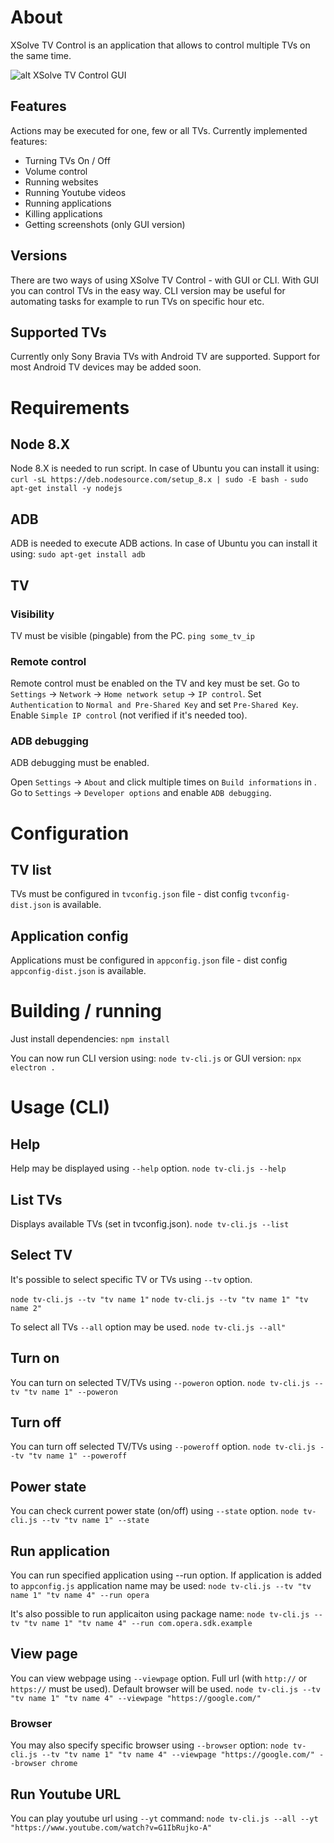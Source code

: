 # About
XSolve TV Control is an application that allows to control multiple TVs on the same time.

![alt XSolve TV Control GUI](https://raw.githubusercontent.com/xsolve-pl/xsolve-tv-control/master/gui-assets/images/gui-screen.jpg)

## Features
Actions may be executed for one, few or all TVs. Currently implemented features:

- Turning TVs On / Off
- Volume control
- Running websites
- Running Youtube videos
- Running applications
- Killing applications
- Getting screenshots (only GUI version)

## Versions
There are two ways of using XSolve TV Control - with GUI or CLI. With GUI you can control TVs in the easy way. CLI version may be useful for automating tasks for example to run TVs on specific hour etc.

## Supported TVs
Currently only Sony Bravia TVs with Android TV are supported. Support for most Android TV devices may be added soon.

# Requirements

## Node 8.X
Node 8.X is needed to run script. In case of Ubuntu you can install it using:
`curl -sL https://deb.nodesource.com/setup_8.x | sudo -E bash -`
`sudo apt-get install -y nodejs`

## ADB
ADB is needed to execute ADB actions. In case of Ubuntu you can install it using:
`sudo apt-get install adb`

## TV

### Visibility
TV must be visible (pingable) from the PC.
`ping some_tv_ip`

### Remote control
Remote control must be enabled on the TV and key must be set.
Go to `Settings` -> `Network` -> `Home network setup` -> `IP control`.
Set `Authentication` to `Normal and Pre-Shared Key` and set `Pre-Shared Key`.
Enable `Simple IP control` (not verified if it's needed too).

### ADB debugging
ADB debugging must be enabled.

Open `Settings` -> `About` and click multiple times on `Build informations` in .
Go to `Settings` -> `Developer options` and enable `ADB debugging`.

# Configuration

## TV list
TVs must be configured in `tvconfig.json` file - dist config `tvconfig-dist.json` is available.

## Application config
Applications must be configured in `appconfig.json` file - dist config `appconfig-dist.json` is available.

# Building / running
Just install dependencies:
`npm install`

You can now run CLI version using: `node tv-cli.js` or GUI version: `npx electron .`

# Usage (CLI)

## Help
Help may be displayed using `--help` option.
`node tv-cli.js --help`

## List TVs
Displays available TVs (set in tvconfig.json).
`node tv-cli.js --list`

## Select TV
It's possible to select specific TV or TVs using `--tv` option.

`node tv-cli.js --tv "tv name 1"`
`node tv-cli.js --tv "tv name 1" "tv name 2"`

To select all TVs `--all` option may be used.
`node tv-cli.js --all"`

## Turn on
You can turn on selected TV/TVs using `--poweron` option.
`node tv-cli.js --tv "tv name 1" --poweron`

## Turn off
You can turn off selected TV/TVs using `--poweroff` option.
`node tv-cli.js --tv "tv name 1" --poweroff`

## Power state
You can check current power state (on/off) using `--state` option.
`node tv-cli.js --tv "tv name 1" --state`

## Run application
You can run specified application using --run option.
If application is added to `appconfig.js` application name may be used:
`node tv-cli.js --tv "tv name 1" "tv name 4" --run opera`

It's also possible to run applicaiton using package name:
`node tv-cli.js --tv "tv name 1" "tv name 4" --run com.opera.sdk.example`

## View page
You can view webpage using `--viewpage` option. Full url (with `http://` or `https://` must be used). Default browser will be used.
`node tv-cli.js --tv "tv name 1" "tv name 4" --viewpage "https://google.com/"`

### Browser
You may also specify specific browser using `--browser` option:
`node tv-cli.js --tv "tv name 1" "tv name 4" --viewpage "https://google.com/" --browser chrome`

## Run Youtube URL
You can play youtube url using `--yt` command:
`node tv-cli.js --all --yt "https://www.youtube.com/watch?v=G1IbRujko-A"`
